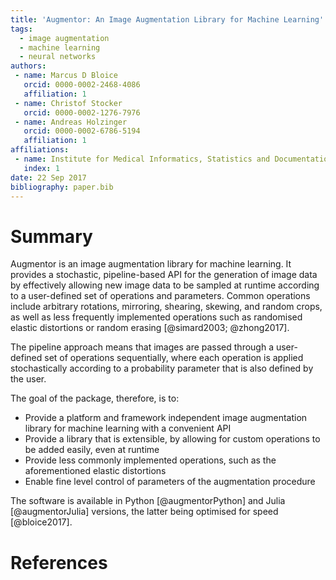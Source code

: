 ```yaml
---
title: 'Augmentor: An Image Augmentation Library for Machine Learning'
tags:
  - image augmentation
  - machine learning
  - neural networks
authors:
 - name: Marcus D Bloice
   orcid: 0000-0002-2468-4086
   affiliation: 1
 - name: Christof Stocker
   orcid: 0000-0002-1276-7976 
 - name: Andreas Holzinger
   orcid: 0000-0002-6786-5194
   affiliation: 1
affiliations:
 - name: Institute for Medical Informatics, Statistics and Documentation, Medical University of Graz, Austria
   index: 1
date: 22 Sep 2017
bibliography: paper.bib
---
```


# Summary

Augmentor is an image augmentation library for machine learning. It provides a stochastic, pipeline-based API for the generation of image data by effectively allowing new image data to be sampled at runtime according to a user-defined set of operations and parameters. Common operations include arbitrary rotations, mirroring, shearing, skewing, and random crops, as well as less frequently implemented operations such as randomised elastic distortions or random erasing [@simard2003; @zhong2017].

The pipeline approach means that images are passed through a user-defined set of operations sequentially, where each operation is applied stochastically according to a probability parameter that is also defined by the user.

The goal of the package, therefore, is to:

- Provide a platform and framework independent image augmentation library for machine learning with a convenient API
- Provide a library that is extensible, by allowing for custom operations to be added easily, even at runtime
- Provide less commonly implemented operations, such as the aforementioned elastic distortions
- Enable fine level control of parameters of the augmentation procedure

The software is available in Python [@augmentorPython] and Julia [@augmentorJulia] versions, the latter being optimised for speed [@bloice2017].

# References

